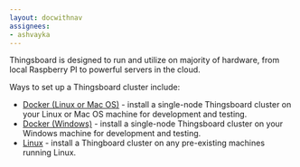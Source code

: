 ```yaml
---
layout: docwithnav
assignees:
- ashvayka
---
```



Thingsboard is designed to run and utilize on majority of hardware, from local Raspberry PI to powerful servers in the cloud.

Ways to set up a Thingsboard cluster include:


 - [Docker (Linux or Mac OS)](/docs/user-guide/install/docker/) - install a single-node Thingsboard cluster on your Linux or Mac OS machine for development and testing.
 - [Docker (Windows)](/docs/user-guide/install/docker-windows/) - install a single-node Thingsboard cluster on your Windows machine for development and testing.
 - [Linux](/docs/user-guide/install/linux/) - install a Thingboard cluster on any pre-existing machines running Linux.